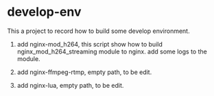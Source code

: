 # develop-env

This a project to record how to build some develop environment.

1. add nginx-mod_h264, this script show how to build nginx_mod_h264_streaming module to nginx. add some logs to the module.

2. add nginx-ffmpeg-rtmp,  empty path, to be edit.

3. add nginx-lua, empty path, to be edit.




